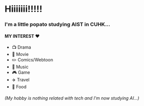 # Hiiiiiii!!!!!
### I'm a little popato studying AIST in CUHK...
#### MY INTEREST ♥️
- 📺 Drama
- 🎥 Movie
- ✏️ Comics/Webtoon
- 🎵 Music 
- 🎮 Game
- ✈️ Travel
- 🍕 Food
###### (My hobby is nothing related with tech and I'm now studying AI...)
